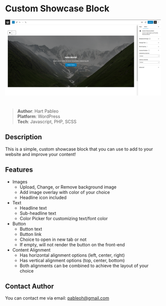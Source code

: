 # Custom Showcase Block

<img src="./showcase-block-editor.png" style="margin-bottom: 25px;">

> **Author**: Hart Pableo  
> **Platform**: WordPress  
> **Tech**: Javascript, PHP, SCSS

## Description

This is a simple, custom showcase block that you can use to add to your website and improve your content!

## Features

- Images
  - Upload, Change, or Remove background image
  - Add image overlay with color of your choice
  - Headline icon included
- Text
  - Headline text
  - Sub-headline text
  - Color Picker for customizing text/font color
- Button
  - Button text
  - Button link
  - Choice to open in new tab or not
  - If empty, will not render the button on the front-end
- Content Alignment
  - Has horizontal alignment options (left, center, right)
  - Has vertical alignment options (top, center, bottom)
  - Both alignments can be combined to achieve the layout of your choice
  
## Contact Author

You can contact me via email: pableoh@gmail.com